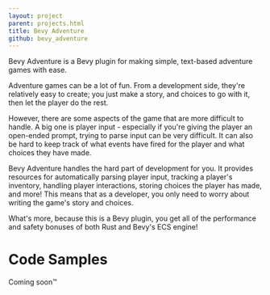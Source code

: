 ```yaml
---
layout: project
parent: projects.html
title: Bevy Adventure
github: bevy_adventure
---
```


<!--desc.start-->
Bevy Adventure is a Bevy plugin for making simple, text-based adventure games with ease.
<!--desc.end-->

Adventure games can be a lot of fun. From a development side, they're relatively easy to create; you just make a story, and choices to go with it, then let the player do the rest.

However, there are some aspects of the game that are more difficult to handle. A big one is player input - especially if you're giving the player an open-ended prompt, trying to parse input can be very difficult. It can also be hard to keep track of what events have fired for the player and what choices they have made.

Bevy Adventure handles the hard part of development for you. It provides resources for automatically parsing player input, tracking a player's inventory, handling player interactions, storing choices the player has made, and more! This means that as a developer, you only need to worry about writing the game's story and choices.

What's more, because this is a Bevy plugin, you get all of the performance and safety bonuses of both Rust and Bevy's ECS engine!

# Code Samples

Coming soon™
